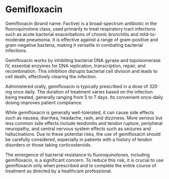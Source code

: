 <!--
source: gpt-40
brands: Factive
tags: antibiotics
-->

# Gemifloxacin

Gemifloxacin (brand name: Factive) is a broad-spectrum antibiotic in the fluoroquinolone class, used primarily to treat respiratory tract infections such as acute bacterial exacerbations of chronic bronchitis and mild-to-moderate pneumonia. It is effective against a range of gram-positive and gram-negative bacteria, making it versatile in combating bacterial infections.

Gemifloxacin works by inhibiting bacterial DNA gyrase and topoisomerase IV, essential enzymes for DNA replication, transcription, repair, and recombination. This inhibition disrupts bacterial cell division and leads to cell death, effectively clearing the infection.

Administered orally, gemifloxacin is typically prescribed in a dose of 320 mg once daily. The duration of treatment varies based on the infection being treated, generally ranging from 5 to 7 days. Its convenient once-daily dosing improves patient compliance.

While gemifloxacin is generally well-tolerated, it can cause side effects such as nausea, diarrhea, headache, rash, and dizziness. More serious but less common side effects include tendonitis and tendon rupture, peripheral neuropathy, and central nervous system effects such as seizures and hallucinations. Due to these potential risks, the use of gemifloxacin should be carefully considered, especially in patients with a history of tendon disorders or those taking corticosteroids.

The emergence of bacterial resistance to fluoroquinolones, including gemifloxacin, is a significant concern. To reduce this risk, it is crucial to use gemifloxacin only when prescribed and to complete the entire course of treatment as directed by a healthcare professional.
